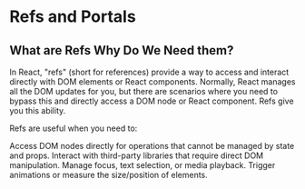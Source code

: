 # Refs and Portals
## What are Refs Why Do We Need them?

In React, "refs" (short for references) provide a way to access and interact directly with DOM elements or React components. Normally, React manages all the DOM updates for you, but there are scenarios where you need to bypass this and directly access a DOM node or React component. Refs give you this ability.


Refs are useful when you need to:

Access DOM nodes directly for operations that cannot be managed by state and props.
Interact with third-party libraries that require direct DOM manipulation.
Manage focus, text selection, or media playback.
Trigger animations or measure the size/position of elements.
